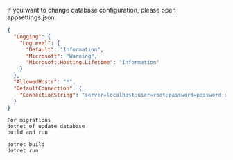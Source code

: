 If you want to change database configuration, please open appsettings.json,
```json
{
  "Logging": {
    "LogLevel": {
      "Default": "Information",
      "Microsoft": "Warning",
      "Microsoft.Hosting.Lifetime": "Information"
    }
  },
  "AllowedHosts": "*",
  "DefaultConnection": {
    "ConnectionString": "server=localhost;user=root;password=password;database=studi_kasus"
  }
}
```
```
For migrations
dotnet ef update database
build and run

dotnet build
dotnet run
```